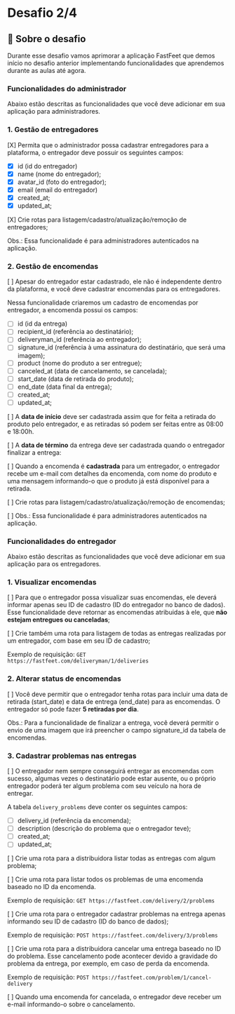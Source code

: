 # Desafio 2/4

## :rocket: Sobre o desafio

Durante esse desafio vamos aprimorar a aplicação FastFeet que demos início no desafio anterior implementando funcionalidades que aprendemos durante as aulas até agora.

### **Funcionalidades do administrador**

Abaixo estão descritas as funcionalidades que você deve adicionar em sua aplicação para administradores.

### **1. Gestão de entregadores**

[X] Permita que o administrador possa cadastrar entregadores para a plataforma, o entregador deve possuir os seguintes campos:

- [X] id (id do entregador)
- [X] name (nome do entregador);
- [X] avatar_id (foto do entregador);
- [X] email (email do entregador)
- [X] created_at;
- [X] updated_at;

[X] Crie rotas para listagem/cadastro/atualização/remoção de entregadores;

Obs.: Essa funcionalidade é para administradores autenticados na aplicação.

### **2. Gestão de encomendas**

[ ] Apesar do entregador estar cadastrado, ele não é independente dentro da plataforma, e você deve cadastrar encomendas para os entregadores.

Nessa funcionalidade criaremos um cadastro de encomendas por entregador, a encomenda possui os campos:

- [ ] id (id da entrega)
- [ ] recipient_id (referência ao destinatário);
- [ ] deliveryman_id (referência ao entregador);
- [ ] signature_id (referência à uma assinatura do destinatário, que será uma imagem);
- [ ] product (nome do produto a ser entregue);
- [ ] canceled_at (data de cancelamento, se cancelada);
- [ ] start_date (data de retirada do produto);
- [ ] end_date (data final da entrega);
- [ ] created_at;
- [ ] updated_at;

[ ] A **data de início** deve ser cadastrada assim que for feita a retirada do produto pelo entregador, e as retiradas só podem ser feitas entre as 08:00 e 18:00h.

[ ] A **data de término** da entrega deve ser cadastrada quando o entregador finalizar a entrega:

[ ] Quando a encomenda é **cadastrada** para um entregador, o entregador recebe um e-mail com detalhes da encomenda, com nome do produto e uma mensagem informando-o que o produto já está disponível para a retirada.

[ ] Crie rotas para listagem/cadastro/atualização/remoção de encomendas;

[ ] Obs.: Essa funcionalidade é para administradores autenticados na aplicação.

### **Funcionalidades do entregador**

Abaixo estão descritas as funcionalidades que você deve adicionar em sua aplicação para os entregadores.

### **1. Visualizar encomendas**

[ ] Para que o entregador possa visualizar suas encomendas, ele deverá informar apenas seu ID de cadastro (ID do entregador no banco de dados). Esse funcionalidade deve retornar as encomendas atribuidas à ele, que **não estejam entregues ou canceladas**;

[ ] Crie também uma rota para listagem de todas as entregas realizadas por um entregador, com base em seu ID de cadastro;

Exemplo de requisição: `GET https://fastfeet.com/deliveryman/1/deliveries`

### 2. Alterar status de encomendas

[ ] Você deve permitir que o entregador tenha rotas para incluir uma data de retirada (start_date) e data de entrega (end_date) para as encomendas. O entregador só pode fazer **5 retiradas por dia**.

Obs.: Para a funcionalidade de finalizar a entrega, você deverá permitir o envio de uma imagem que irá preencher o campo signature_id da tabela de encomendas.

### 3. Cadastrar problemas nas entregas

[ ] O entregador nem sempre conseguirá entregar as encomendas com sucesso, algumas vezes o destinatário pode estar ausente, ou o próprio entregador poderá ter algum problema com seu veículo na hora de entregar.

A tabela `delivery_problems` deve conter os seguintes campos:

- [ ] delivery_id (referência da encomenda);
- [ ] description (descrição do problema que o entregador teve);
- [ ] created_at;
- [ ] updated_at;

[ ] Crie uma rota para a distribuidora listar todas as entregas com algum problema;

[ ] Crie uma rota para listar todos os problemas de uma encomenda baseado no ID da encomenda.

Exemplo de requisição: `GET https://fastfeet.com/delivery/2/problems`

[ ] Crie uma rota para o entregador cadastrar problemas na entrega apenas informando seu ID de cadastro (ID do banco de dados);

Exemplo de requisição: `POST https://fastfeet.com/delivery/3/problems`

[ ] Crie uma rota para a distribuidora cancelar uma entrega baseado no ID do problema. Esse cancelamento pode acontecer devido a gravidade do problema da entrega, por exemplo, em caso de perda da encomenda.

Exemplo de requisição: `POST https://fastfeet.com/problem/1/cancel-delivery`

[ ] Quando uma encomenda for cancelada, o entregador deve receber um e-mail informando-o sobre o cancelamento.
